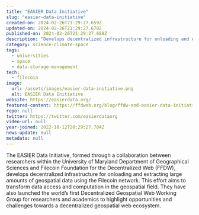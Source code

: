 ```yaml
---
title: "EASIER Data Initiative"
slug: "easier-data-initiative"
created-on: 2024-02-26T21:29:27.659Z
updated-on: 2024-02-26T21:29:27.678Z
published-on: 2024-02-26T21:29:27.688Z
description: "Develops decentralized infrastructure for onloading and extracting large amounts of geospatial data."
category: science-climate-space
tags:
  - universities
  - space
  - data-storage-management
tech:
  - filecoin
image:
  url: /assets/images/easier-data-initiative.png
  alt: EASIER Data Initiative
website: https://easierdata.org/
featured-content: https://ffdweb.org/blog/ffdw-and-easier-data-initiative-collaborate-to-upload-spatial-data-to-filecoin-network/
repo: null
twitter: https://twitter.com/easierdataorg
video-url: null
year-joined: 2022-10-12T20:29:27.704Z
news-update: null
metadata: null
---
```


The EASIER Data Initiative, formed through a collaboration between researchers within the University of Maryland Department of Geographical Sciences and Filecoin Foundation for the Decentralized Web (FFDW), develops decentralized infrastructure for onloading and extracting large amounts of geospatial data using the Filecoin network. This effort aims to transform data access and computation in the geospatial field. They have also launched the world’s first Decentralized Geospatial Web Working Group for researchers and academics to highlight opportunities and challenges towards a decentralized geospatial web ecosystem.
